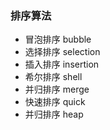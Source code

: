 ### 排序算法
- 冒泡排序 bubble
- 选择排序 selection
- 插入排序 insertion
- 希尔排序 shell
- 并归排序 merge
- 快速排序 quick
- 并归排序 heap